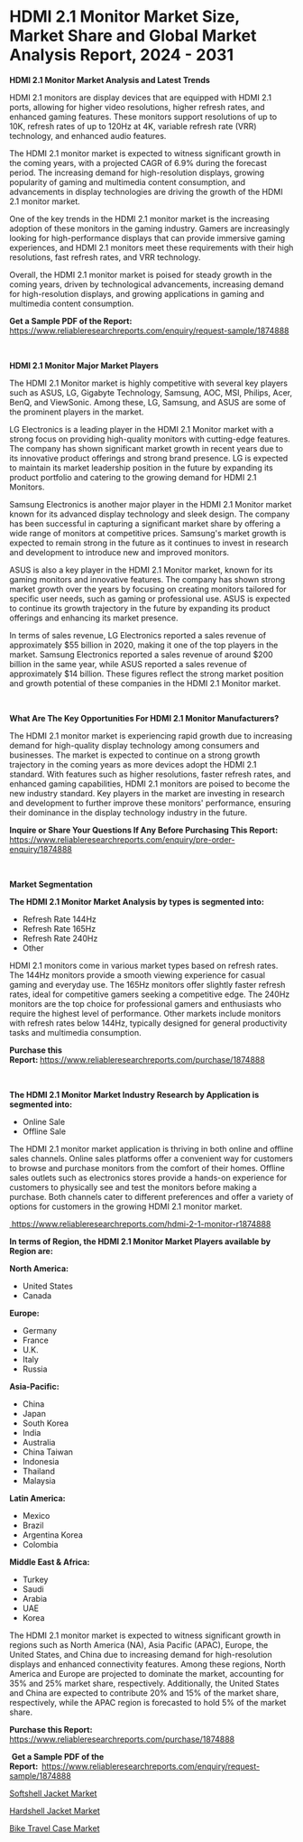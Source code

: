 <p><h1>HDMI 2.1 Monitor Market Size, Market Share and Global Market Analysis Report, 2024 - 2031</h1></p><p><strong>HDMI 2.1 Monitor Market Analysis and Latest Trends</strong></p>
<p><p>HDMI 2.1 monitors are display devices that are equipped with HDMI 2.1 ports, allowing for higher video resolutions, higher refresh rates, and enhanced gaming features. These monitors support resolutions of up to 10K, refresh rates of up to 120Hz at 4K, variable refresh rate (VRR) technology, and enhanced audio features.</p><p>The HDMI 2.1 monitor market is expected to witness significant growth in the coming years, with a projected CAGR of 6.9% during the forecast period. The increasing demand for high-resolution displays, growing popularity of gaming and multimedia content consumption, and advancements in display technologies are driving the growth of the HDMI 2.1 monitor market. </p><p>One of the key trends in the HDMI 2.1 monitor market is the increasing adoption of these monitors in the gaming industry. Gamers are increasingly looking for high-performance displays that can provide immersive gaming experiences, and HDMI 2.1 monitors meet these requirements with their high resolutions, fast refresh rates, and VRR technology.</p><p>Overall, the HDMI 2.1 monitor market is poised for steady growth in the coming years, driven by technological advancements, increasing demand for high-resolution displays, and growing applications in gaming and multimedia content consumption.</p></p>
<p><strong>Get a Sample PDF of the Report:&nbsp;</strong> <a href="https://www.reliableresearchreports.com/enquiry/request-sample/1874888">https://www.reliableresearchreports.com/enquiry/request-sample/1874888</a></p>
<p>&nbsp;</p>
<p><strong>HDMI 2.1 Monitor Major Market Players</strong></p>
<p><p>The HDMI 2.1 Monitor market is highly competitive with several key players such as ASUS, LG, Gigabyte Technology, Samsung, AOC, MSI, Philips, Acer, BenQ, and ViewSonic. Among these, LG, Samsung, and ASUS are some of the prominent players in the market.</p><p>LG Electronics is a leading player in the HDMI 2.1 Monitor market with a strong focus on providing high-quality monitors with cutting-edge features. The company has shown significant market growth in recent years due to its innovative product offerings and strong brand presence. LG is expected to maintain its market leadership position in the future by expanding its product portfolio and catering to the growing demand for HDMI 2.1 Monitors.</p><p>Samsung Electronics is another major player in the HDMI 2.1 Monitor market known for its advanced display technology and sleek design. The company has been successful in capturing a significant market share by offering a wide range of monitors at competitive prices. Samsung's market growth is expected to remain strong in the future as it continues to invest in research and development to introduce new and improved monitors.</p><p>ASUS is also a key player in the HDMI 2.1 Monitor market, known for its gaming monitors and innovative features. The company has shown strong market growth over the years by focusing on creating monitors tailored for specific user needs, such as gaming or professional use. ASUS is expected to continue its growth trajectory in the future by expanding its product offerings and enhancing its market presence.</p><p>In terms of sales revenue, LG Electronics reported a sales revenue of approximately $55 billion in 2020, making it one of the top players in the market. Samsung Electronics reported a sales revenue of around $200 billion in the same year, while ASUS reported a sales revenue of approximately $14 billion. These figures reflect the strong market position and growth potential of these companies in the HDMI 2.1 Monitor market.</p></p>
<p>&nbsp;</p>
<p><strong>What Are The Key Opportunities For HDMI 2.1 Monitor Manufacturers?</strong></p>
<p><p>The HDMI 2.1 monitor market is experiencing rapid growth due to increasing demand for high-quality display technology among consumers and businesses. The market is expected to continue on a strong growth trajectory in the coming years as more devices adopt the HDMI 2.1 standard. With features such as higher resolutions, faster refresh rates, and enhanced gaming capabilities, HDMI 2.1 monitors are poised to become the new industry standard. Key players in the market are investing in research and development to further improve these monitors' performance, ensuring their dominance in the display technology industry in the future.</p></p>
<p><strong>Inquire or Share Your Questions If Any Before Purchasing This Report:</strong> <a href="https://www.reliableresearchreports.com/enquiry/pre-order-enquiry/1874888">https://www.reliableresearchreports.com/enquiry/pre-order-enquiry/1874888</a></p>
<p>&nbsp;</p>
<p><strong>Market Segmentation</strong></p>
<p><strong>The HDMI 2.1 Monitor Market Analysis by types is segmented into:</strong></p>
<p><ul><li>Refresh Rate 144Hz</li><li>Refresh Rate 165Hz</li><li>Refresh Rate 240Hz</li><li>Other</li></ul></p>
<p><p>HDMI 2.1 monitors come in various market types based on refresh rates. The 144Hz monitors provide a smooth viewing experience for casual gaming and everyday use. The 165Hz monitors offer slightly faster refresh rates, ideal for competitive gamers seeking a competitive edge. The 240Hz monitors are the top choice for professional gamers and enthusiasts who require the highest level of performance. Other markets include monitors with refresh rates below 144Hz, typically designed for general productivity tasks and multimedia consumption.</p></p>
<p><strong>Purchase this Report:&nbsp;</strong><a href="https://www.reliableresearchreports.com/purchase/1874888">https://www.reliableresearchreports.com/purchase/1874888</a></p>
<p>&nbsp;</p>
<p><strong>The HDMI 2.1 Monitor Market Industry Research by Application is segmented into:</strong></p>
<p><ul><li>Online Sale</li><li>Offline Sale</li></ul></p>
<p><p>The HDMI 2.1 monitor market application is thriving in both online and offline sales channels. Online sales platforms offer a convenient way for customers to browse and purchase monitors from the comfort of their homes. Offline sales outlets such as electronics stores provide a hands-on experience for customers to physically see and test the monitors before making a purchase. Both channels cater to different preferences and offer a variety of options for customers in the growing HDMI 2.1 monitor market.</p></p>
<p><a href="https://www.reliableresearchreports.com/hdmi-2-1-monitor-r1874888">&nbsp;https://www.reliableresearchreports.com/hdmi-2-1-monitor-r1874888</a></p>
<p><strong>In terms of Region, the HDMI 2.1 Monitor Market Players available by Region are:</strong></p>
<p>
    <p> <strong> North America: </strong>
        <ul>
            <li>United States</li>
            <li>Canada</li>
        </ul>
        </p> 
    <p> <strong> Europe: </strong>
        <ul>
            <li>Germany</li>
            <li>France</li>
            <li>U.K.</li>
            <li>Italy</li>
            <li>Russia</li>
        </ul>
        </p> 
    <p> <strong> Asia-Pacific: </strong>
        <ul>
            <li>China</li>
            <li>Japan</li>
            <li>South Korea</li>
            <li>India</li>
            <li>Australia</li>
            <li>China Taiwan</li>
            <li>Indonesia</li>
            <li>Thailand</li>
            <li>Malaysia</li>
        </ul>
        </p> 
    <p> <strong> Latin America: </strong>
        <ul>
            <li>Mexico</li>
            <li>Brazil</li>
            <li>Argentina Korea</li>
            <li>Colombia</li>
        </ul>
        </p> 
    <p> <strong> Middle East & Africa: </strong>
        <ul>
            <li>Turkey</li>
            <li>Saudi</li>
            <li>Arabia</li>
            <li>UAE</li>
            <li>Korea</li>
        </ul>
    </p>
    </p>
<p><p>The HDMI 2.1 monitor market is expected to witness significant growth in regions such as North America (NA), Asia Pacific (APAC), Europe, the United States, and China due to increasing demand for high-resolution displays and enhanced connectivity features. Among these regions, North America and Europe are projected to dominate the market, accounting for 35% and 25% market share, respectively. Additionally, the United States and China are expected to contribute 20% and 15% of the market share, respectively, while the APAC region is forecasted to hold 5% of the market share.</p></p>
<p><strong>Purchase this Report: </strong><a href="https://www.reliableresearchreports.com/purchase/1874888">https://www.reliableresearchreports.com/purchase/1874888</a></p>
<p>&nbsp;<strong>Get a Sample PDF of the Report:&nbsp;&nbsp;</strong><a href="https://www.reliableresearchreports.com/enquiry/request-sample/1874888">https://www.reliableresearchreports.com/enquiry/request-sample/1874888</a></p>
<p><strong></strong></p>
<p><p><a href="https://github.com/Chiragrp22/Market-Research-Report-List-5/blob/main/softshell-jacket-market.md">Softshell Jacket Market</a></p><p><a href="https://github.com/nandosuryapratama/Market-Research-Report-List-1/blob/main/hardshell-jacket-market.md">Hardshell Jacket Market</a></p><p><a href="https://github.com/rionkhanvai01/Market-Research-Report-List-1/blob/main/bike-travel-case-market.md">Bike Travel Case Market</a></p></p>